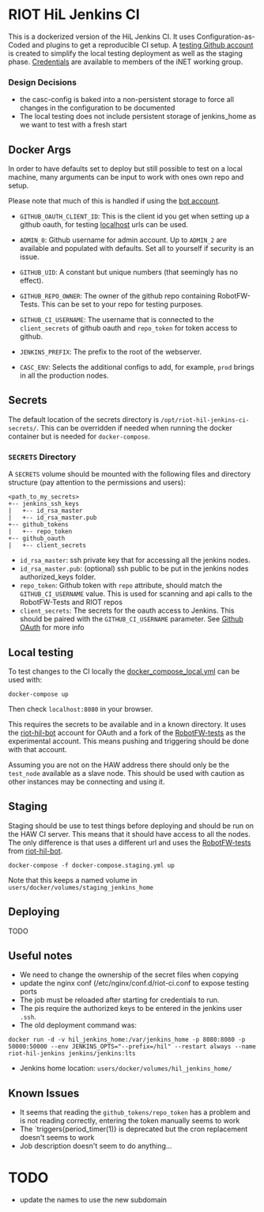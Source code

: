 # RIOT HiL Jenkins CI

This is a dockerized version of the HiL Jenkins CI.
It uses Configuration-as-Coded and plugins to get a reproducible CI setup.
A [testing Github account](https://github.com/riot-hil-bot) is created to simplify the local testing deployment as well as the staging phase.
[Credentials](https://trac.inet.haw-hamburg.de/trac/wiki/riot/ci/hil) are available to members of the iNET working group.

### Design Decisions

- the casc-config is baked into a non-persistent storage to force all changes in the configuration to be documented
- The local testing does not include persistent storage of jenkins_home as we want to test with a fresh start

## Docker Args

In order to have defaults set to deploy but still possible to test on a local machine, many arguments can be input to work with ones own repo and setup.

Please note that much of this is handled if using the [bot account](https://github.com/riot-hil-bot).

- `GITHUB_OAUTH_CLIENT_ID`: This is the client id you get when setting up a github oauth, for testing [localhost](https://docs.github.com/en/free-pro-team@latest/developers/apps/authorizing-oauth-apps#localhost-redirect-urls) urls can be used.

- `ADMIN_0`: Github username for admin account.
Up to `ADMIN_2` are available and populated with defaults.
Set all to yourself if security is an issue.

- `GITHUB_UID`: A constant but unique numbers (that seemingly has no effect).

- `GITHUB_REPO_OWNER`: The owner of the github repo containing RobotFW-Tests.
This can be set to your repo for testing purposes.

- `GITHUB_CI_USERNAME`: The username that is connected to the `client_secrets` of github oauth and `repo_token` for token access to github.

- `JENKINS_PREFIX`: The prefix to the root of the webserver.

- `CASC_ENV`: Selects the additional configs to add, for example, `prod` brings in all the production nodes.

## Secrets
The default location of the secrets directory is `/opt/riot-hil-jenkins-ci-secrets/`.
This can be overridden if needed when running the docker container but is needed for `docker-compose`.

### `SECRETS` Directory
A `SECRETS` volume should be mounted with the following files and directory structure (pay attention to the permissions and users):
```
<path_to_my_secrets>
+-- jenkins_ssh_keys
|   +-- id_rsa_master
|   +-- id_rsa_master.pub
+-- github_tokens
|   +-- repo_token
+-- github_oauth
|   +-- client_secrets
```

- `id_rsa_master`: ssh private key that for accessing all the jenkins nodes.
- `id_rsa_master.pub`: (optional) ssh public to be put in the jenkins nodes authorized_keys folder.
- `repo_token`: Github token with `repo` attribute, should match the `GITHUB_CI_USERNAME` value.
This is used for scanning and api calls to the RobotFW-Tests and RIOT repos
- `client_secrets`: The secrets for the oauth access to Jenkins.
This should be paired with the `GITHUB_CI_USERNAME` parameter.
See [Github OAuth](https://docs.github.com/en/free-pro-team@latest/developers/apps/authorizing-oauth-apps#localhost-redirect-urls) for more info

## Local testing
To test changes to the CI locally the [docker_compose_local.yml](docker_compose_local.yml) can be used with:

```
docker-compose up
```

Then check `localhost:8080` in your browser.

This requires the secrets to be available and in a known directory.
It uses the [riot-hil-bot](https://github.com/riot-hil-bot) account for OAuth and a fork of the [RobotFW-tests](https://github.com/riot-hil-bot/RobotFW-tests) as the experimental account.
This means pushing and triggering should be done with that account.

Assuming you are not on the HAW address there should only be the `test_node` available as a slave node.
This should be used with caution as other instances may be connecting and using it.

## Staging
Staging should be use to test things before deploying and should be run on the HAW CI server.
This means that it should have access to all the nodes.
The only difference is that uses a different url and uses the [RobotFW-tests](https://github.com/riot-hil-bot/RobotFW-tests) from [riot-hil-bot](https://github.com/riot-hil-bot).

```
docker-compose -f docker-compose.staging.yml up
```

Note that this keeps a named volume in `users/docker/volumes/staging_jenkins_home`

## Deploying

TODO


## Useful notes

- We need to change the ownership of the secret files when copying
- update the nginx conf (/etc/nginx/conf.d/riot-ci.conf to expose testing ports
- The job must be reloaded after starting for credentials to run.
- The pis require the authorized keys to be entered in the jenkins user `.ssh`.
- The old deployment command was:
```
docker run -d -v hil_jenkins_home:/var/jenkins_home -p 8080:8080 -p 50000:50000 --env JENKINS_OPTS="--prefix=/hil" --restart always --name riot-hil-jenkins jenkins/jenkins:lts
```
- Jenkins home location: `users/docker/volumes/hil_jenkins_home/`

## Known Issues
- It seems that reading the `github_tokens/repo_token` has a problem and is not reading correctly, entering the token manually seems to work
- The `triggers{period_timer(1)} is deprecated but the cron replacement doesn't seems to work
- Job description doesn't seem to do anything...

# TODO

- update the names to use the new subdomain
